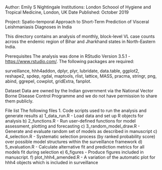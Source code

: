 Author:         Emily S Nightingale
Institutions:   London Schoool of Hygiene and Tropical Medicine, London, UK
Date Published: October 2019

Project:        Spatio-temporal Approach to Short-Term Prediction of Visceral Leishmaniasis Diagnoses in India

This directory contains an analysis of monthly, block-level VL case counts across the endemic region of Bihar and Jharkhand states in North-Eastern India.

Prerequisites
The analysis was done in RStudio Version 3.5.1 - https://www.rstudio.com/. The following packages are required: 

surveillance, hhh4addon, dplyr, plyr, lubridate, data.table, ggplot2, reshape2, spdep, rgdal, maptools, rlist, 
lattice, MASS, pracma, stringr, png, abind, ggrepel, cowplot, gridExtra, fanplot.

Dataset 
Data are owned by the Indian government via the National Vector Borne Disease Control Programme and we do not 
have permission to share them publicly.
 
File list
The following files 
	1. Code scripts used to run the analysis and generate results
		a) 1_data_run.R - Load data and set up R objects for analysis 
		b) 2_functions.R - Run user-defined functions for model assessment, plotting and forecasting
                c) 3_random_model_draw.R - Generate and evaluate random set of models as described in manuscript
		c) 4_selection.R - Systematic selection process (by ranked probability score) over possible model structures within the                                    surveillance framework
		d) 5_evaluation.R - Calculate alternative fit and prediction metrics for all models fit during selection
		e) 6_figures - Produce figures included in manuscript.
		f) plot_hhh4_amended.R - A variation of the automatic plot for hhh4 objects which is included in surveillance

